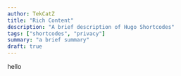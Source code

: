 ```yaml
---
author: TekCatZ
title: "Rich Content"
description: "A brief description of Hugo Shortcodes"
tags: ["shortcodes", "privacy"]
summary: "a brief summary"
draft: true
---
```


hello
